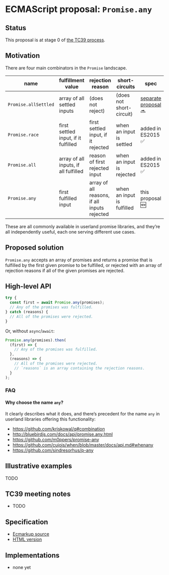 # ECMAScript proposal: `Promise.any`

## Status

This proposal is at stage 0 of [the TC39 process](https://tc39.github.io/process-document/).

## Motivation

There are four main combinators in the `Promise` landscape.

| name                 | fulfillment value                     | rejection reason                             | short-circuits             | spec                                                                        |
| -------------------- | ------------------------------------- | -------------------------------------------- | -------------------------- | --------------------------------------------------------------------------- |
| `Promise.allSettled` | array of all settled inputs           | (does not reject)                            | (does not short-circuit)   | [separate proposal](https://github.com/tc39/proposal-promise-allSettled) 🔜 |
| `Promise.race`       | first settled input, if it fulfilled  | first settled input, if it rejected          | when an input is settled   | added in ES2015 ✅                                                           |
| `Promise.all`        | array of all inputs, if all fulfilled | reason of first rejected input               | when an input is rejected  | added in ES2015 ✅                                                           |
| `Promise.any`        | first fulfilled input                 | array of all reasons, if all inputs rejected | when an input is fulfilled | this proposal 🆕                                                             |

These are all commonly available in userland promise libraries, and they’re all independently useful, each one serving different use cases.

## Proposed solution

`Promise.any` accepts an array of promises and returns a promise that is fulfilled by the first given promise to be fulfilled, or rejected with an array of rejection reasons if all of the given promises are rejected.

## High-level API

```js
try {
  const first = await Promise.any(promises);
  // Any of the promises was fulfilled.
} catch (reasons) {
  // All of the promises were rejected.
}
```

Or, without `async`/`await`:

```js
Promise.any(promises).then(
  (first) => {
    // Any of the promises was fulfilled.
  },
  (reasons) => {
    // All of the promises were rejected.
    // `reasons` is an array containing the rejection reasons.
  }
);
```

### FAQ

#### Why choose the name `any`?

It clearly describes what it does, and there’s precedent for the name `any` in userland libraries offering this functionality:

- https://github.com/kriskowal/q#combination
- http://bluebirdjs.com/docs/api/promise.any.html
- https://github.com/m0ppers/promise-any
- https://github.com/cujojs/when/blob/master/docs/api.md#whenany
- https://github.com/sindresorhus/p-any

## Illustrative examples

TODO

## TC39 meeting notes

- TODO

## Specification

- [Ecmarkup source](https://github.com/tc39/proposal-promise-any/blob/master/spec.html)
- [HTML version](https://tc39.github.io/proposal-promise-any/)

## Implementations

- none yet
